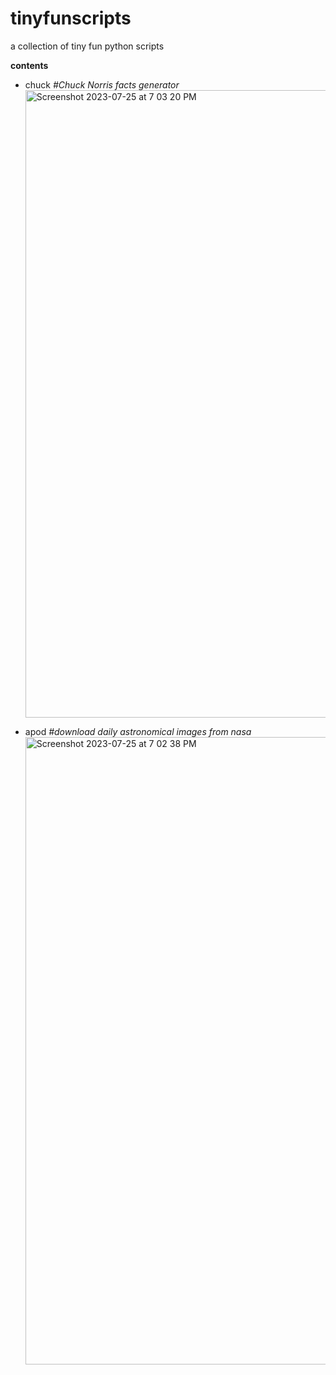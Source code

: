 # tinyfunscripts
a collection of tiny fun python scripts

**contents**
- chuck *#Chuck Norris facts generator*
  <img width="1004" alt="Screenshot 2023-07-25 at 7 03 20 PM" src="https://github.com/YamatoSusumu/tinyfunscripts/assets/140510316/cb588e23-1045-46db-87d4-74e481c06531">

- apod *#download daily astronomical images from nasa*
  <img width="1004" alt="Screenshot 2023-07-25 at 7 02 38 PM" src="https://github.com/YamatoSusumu/tinyfunscripts/assets/140510316/633a8571-b3e2-4dc1-a087-0398ee94bef8">
